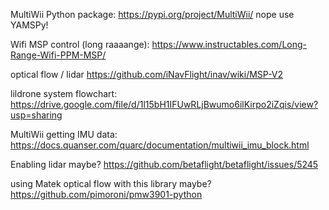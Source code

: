 MultiWii Python package: https://pypi.org/project/MultiWii/
nope use YAMSPy!

Wifi MSP control (long raaaange): https://www.instructables.com/Long-Range-Wifi-PPM-MSP/

optical flow / lidar
https://github.com/iNavFlight/inav/wiki/MSP-V2

lildrone system flowchart:
https://drive.google.com/file/d/1l15bH1IFUwRLjBwumo6ilKirpo2iZqis/view?usp=sharing

MultiWii getting IMU data:
https://docs.quanser.com/quarc/documentation/multiwii_imu_block.html

Enabling lidar maybe?
https://github.com/betaflight/betaflight/issues/5245

using Matek optical flow with this library maybe?
https://github.com/pimoroni/pmw3901-python
